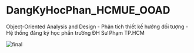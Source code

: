 # DangKyHocPhan_HCMUE_OOAD
Object-Oriented Analysis and Design - Phân tích thiết kế hướng đối tượng - Hệ thống đăng ký học phần trường ĐH Sư Phạm TP.HCM


![final](https://user-images.githubusercontent.com/75024999/143249460-82befeee-912b-451d-8064-781ef18de5ff.png)
